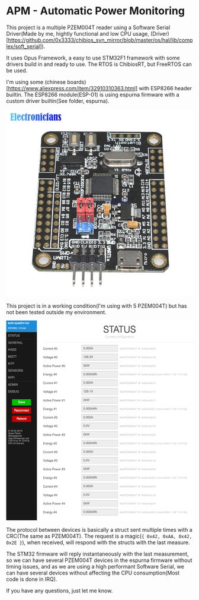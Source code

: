 # APM - Automatic Power Monitoring

This project is a multiple PZEM004T reader using a Software Serial Driver(Made by me, hightly functional and low CPU usage, (Driver)[https://github.com/0x3333/chibios_svn_mirror/blob/master/os/hal/lib/complex/soft_serial]).

It uses Opus Framework, a easy to use STM32F1 framework with some drivers build in and ready to use. The RTOS is ChibiosRT, but FreeRTOS can be used.

I'm using some (chinese boards)[https://www.aliexpress.com/item/32910310363.html] with ESP8266 header builtin. The ESP8266 module(ESP-01) is using espurna firmware with a custom driver builtin(See folder, espurna).

![board photo](https://github.com/0x3333/apm/blob/master/.github/board.jpg)

This project is in a working condition(I'm using with 5 PZEM004T) but has not been tested outside my environment.

![espurna photo](https://github.com/0x3333/apm/blob/master/.github/espurna.png)

The protocol between devices is basically a struct sent multiple times with a CRC(The same as PZEM004T). The request is a magic(`{ 0x42, 0xAA, 0x42, 0x2E }`), when received, will respond with the structs with the last measure.

The STM32 firmware will reply instantaneously with the last measurement, so we can have several PZEM004T devices in the espurna firmware without timing issues, and as we are using a high performant Software Serial, we can have several devices without affecting the CPU consumption(Most code is done in IRQ).

If you have any questions, just let me know.